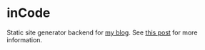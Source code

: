 inCode
======

Static site generator backend for [my blog][].  See [this
post][hakyll-post] for more information.

[my blog]: https://blog.jle.im
[hakyll-post]: https://blog.jle.im/entry/blog-rewrite-with-hakyll-and-purescript.html.

